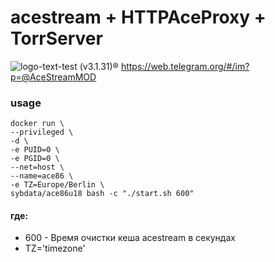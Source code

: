 # acestream + HTTPAceProxy + TorrServer
![logo-text-test](https://user-images.githubusercontent.com/24189833/36645710-3deca456-1a6d-11e8-8bf0-84f078703d8d.png) (v3.1.31)&#174; https://web.telegram.org/#/im?p=@AceStreamMOD 

### usage
```
docker run \
--privileged \
-d \
-e PUID=0 \
-e PGID=0 \
--net=host \
--name=ace86 \
-e TZ=Europe/Berlin \
sybdata/ace86u18 bash -c "./start.sh 600"
```
 #### где:

* 600 - Время очистки кеша acestream в секундах
* TZ='timezone'
